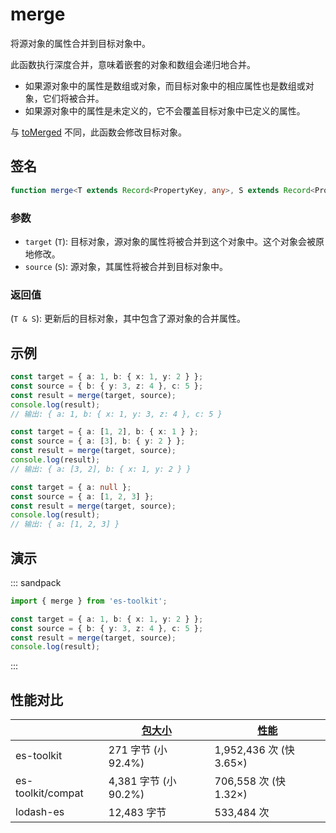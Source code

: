 # merge

将源对象的属性合并到目标对象中。

此函数执行深度合并，意味着嵌套的对象和数组会递归地合并。

- 如果源对象中的属性是数组或对象，而目标对象中的相应属性也是数组或对象，它们将被合并。
- 如果源对象中的属性是未定义的，它不会覆盖目标对象中已定义的属性。

与 [toMerged](./toMerged.md) 不同，此函数会修改目标对象。

## 签名

```typescript
function merge<T extends Record<PropertyKey, any>, S extends Record<PropertyKey, any>>(target: T, source: S): T & S;
```

### 参数

- `target` (`T`): 目标对象，源对象的属性将被合并到这个对象中。这个对象会被原地修改。
- `source` (`S`): 源对象，其属性将被合并到目标对象中。

### 返回值

(`T & S`): 更新后的目标对象，其中包含了源对象的合并属性。

## 示例

```typescript
const target = { a: 1, b: { x: 1, y: 2 } };
const source = { b: { y: 3, z: 4 }, c: 5 };
const result = merge(target, source);
console.log(result);
// 输出: { a: 1, b: { x: 1, y: 3, z: 4 }, c: 5 }

const target = { a: [1, 2], b: { x: 1 } };
const source = { a: [3], b: { y: 2 } };
const result = merge(target, source);
console.log(result);
// 输出: { a: [3, 2], b: { x: 1, y: 2 } }

const target = { a: null };
const source = { a: [1, 2, 3] };
const result = merge(target, source);
console.log(result);
// 输出: { a: [1, 2, 3] }
```

## 演示

::: sandpack

```ts index.ts
import { merge } from 'es-toolkit';

const target = { a: 1, b: { x: 1, y: 2 } };
const source = { b: { y: 3, z: 4 }, c: 5 };
const result = merge(target, source);
console.log(result);
```

:::

## 性能对比

|                   | [包大小](../../bundle-size.md) | [性能](../../performance.md) |
| ----------------- | ------------------------------ | ---------------------------- |
| es-toolkit        | 271 字节 (小 92.4%)            | 1,952,436 次 (快 3.65×)      |
| es-toolkit/compat | 4,381 字节 (小 90.2%)          | 706,558 次 (快 1.32×)        |
| lodash-es         | 12,483 字节                    | 533,484 次                   |
